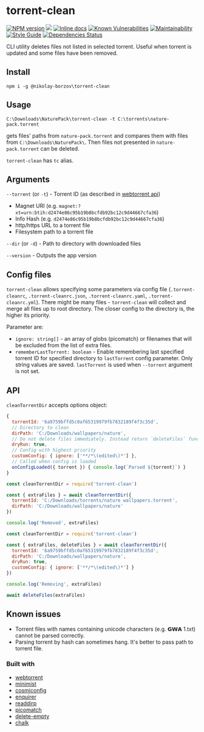 # torrent-clean
[![NPM version][npm-image]][npm-url]
![][CI-image]
[![Inline docs][docs-image]][docs-url]
[![Known Vulnerabilities][vulnerabilities-image]][vulnerabilities-url]
[![Maintainability][maintability-image]][maintability-url]
[![Style Guide][style-guide-image]][style-guide-url]
[![Dependencies Status][dependencies-image]][dependencies-url]

[npm-image]: https://img.shields.io/npm/v/@nikolay-borzov/torrent-clean.svg
[npm-url]: https://npmjs.org/package/@nikolay-borzov/torrent-clean
[CI-image]: https://github.com/nikolay-borzov/torrent-clean/workflows/CI/badge.svg
[docs-image]: https://inch-ci.org/github/nikolay-borzov/torrent-clean.svg?branch=master
[docs-url]: https://inch-ci.org/github/nikolay-borzov/torrent-clean
[vulnerabilities-image]: https://snyk.io/test/github/nikolay-borzov/torrent-clean/badge.svg?targetFile=package.json
[vulnerabilities-url]: https://snyk.io/test/github/nikolay-borzov/torrent-clean?targetFile=package.json
[maintability-image]: https://api.codeclimate.com/v1/badges/093465c943260646aa40/maintainability
[maintability-url]: https://codeclimate.com/github/nikolay-borzov/torrent-clean/maintainability
[style-guide-image]: https://img.shields.io/badge/code_style-standard-brightgreen.svg
[style-guide-url]: https://standardjs.com
[dependencies-image]: https://david-dm.org/nikolay-borzov/torrent-clean/status.svg
[dependencies-url]: https://david-dm.org/nikolay-borzov/torrent-clean

CLI utility deletes files not listed in selected torrent. Useful when torrent is updated and some files have been removed.

## Install

```
npm i -g @nikolay-borzov\torrent-clean
```

## Usage

```
C:\Downloads\NaturePack\torrent-clean -t C:\torrents\nature-pack.torrent
```
gets files' paths from `nature-pack.torrent` and compares them with files from `C:\Downloads\NaturePack\`. Then files not presented in `nature-pack.torrent` can be deleted.

`torrent-clean` has `tc` alias.

## Arguments

`--torrent` (or `-t`) - Torrent ID (as described in [webtorrent api](https://github.com/webtorrent/webtorrent/blob/master/docs/api.md#clientaddtorrentid-opts-function-ontorrent-torrent-))
- Magnet URI (e.g. `magnet:?xt=urn:btih:d2474e86c95b19b8bcfdb92bc12c9d44667cfa36`)
- Info Hash (e.g. `d2474e86c95b19b8bcfdb92bc12c9d44667cfa36`)
- http/https URL to a torrent file
- Filesystem path to a torrent file

`--dir` (or `-d`) - Path to directory with downloaded files

`--version` - Outputs the app version

## Config files

`torrent-clean` allows specifying some parameters via config file (`.torrent-cleanrc`, `.torrent-cleanrc.json`, `.torrent-cleanrc.yaml`, `.torrent-cleanrc.yml`). There might be many files - `torrent-clean` will collect and merge all files up to root directory. The closer config to the directory is, the higher its priority.

Parameter are:
 - `ignore: string[]` - an array of globs (picomatch) or filenames that will be excluded from the list of extra files.
 - `rememberLastTorrent: boolean` - Enable remembering last specified torrent ID for specified directory to `lastTorrent` config parameter. Only string values are saved. `lastTorrent` is used when `--torrent` argument is not set.

## API
`cleanTorrentDir` accepts options object:
```javascript
{
  torrentId: '6a9759bffd5c0af65319979fb7832189f4f3c35d',
  // Directory to clean
  dirPath: 'C:/Downloads/wallpapers/nature',
  // Do not delete files immediately. Instead return `deleteFiles` function
  dryRun: true,
  // Config with highest priority
  customConfig: { ignore: ['**/*\(edited\)*'] },
  // Called when config is loaded
  onConfigLoaded({ torrent }) { console.log(`Parsed ${torrent}`) }
}
```


```javascript
const cleanTorrentDir = require('torrent-clean')

const { extraFiles } = await cleanTorrentDir({
  torrentId: 'C:/Downloads/torrents/nature wallpapers.torrent',
  dirPath: 'C:/Downloads/wallpapers/nature'
})

console.log('Removed', extraFiles)
```

```javascript
const cleanTorrentDir = require('torrent-clean')

const { extraFiles, deleteFiles } = await cleanTorrentDir({
  torrentId: '6a9759bffd5c0af65319979fb7832189f4f3c35d',
  dirPath: 'C:/Downloads/wallpapers/nature',
  dryRun: true,
  customConfig: { ignore: ['**/*\(edited\)*'] }
})

console.log('Removing', extraFiles)

await deleteFiles(extraFiles)
```

## Known issues

- Torrent files with names containing unicode characters (e.g. 𝗚𝗪𝗔 1.txt) cannot be parsed correctly.
- Parsing torrent by hash can sometimes hang. It's better to pass path to torrent file.

### Built with

- [webtorrent](https://github.com/webtorrent/webtorrent)
- [minimist](https://github.com/substack/minimist)
- [cosmiconfig](https://github.com/davidtheclark/cosmiconfig)
- [enquirer](https://github.com/enquirer/enquirer)
- [readdirp](https://github.com/paulmillr/readdirp)
- [picomatch](https://github.com/micromatch/picomatch)
- [delete-empty](https://github.com/jonschlinkert/delete-empty)
- [chalk](https://github.com/chalk/chalk)

